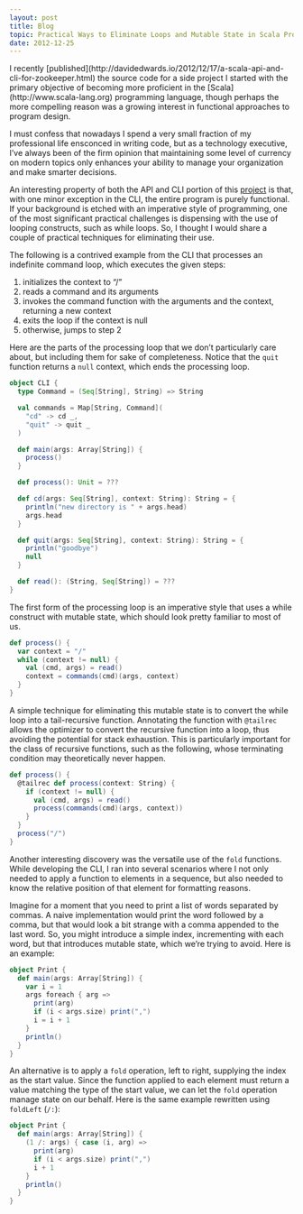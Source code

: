 ```yaml
---
layout: post
title: Blog
topic: Practical Ways to Eliminate Loops and Mutable State in Scala Programs
date: 2012-12-25
---
```

<div class="content" markdown="1">
I recently [published](http://davidedwards.io/2012/12/17/a-scala-api-and-cli-for-zookeeper.html) the source code for a side project I started with the primary objective of becoming more proficient in the [Scala](http://www.scala-lang.org) programming language, though perhaps the more compelling reason was a growing interest in functional approaches to program design.

I must confess that nowadays I spend a very small fraction of my professional life ensconced in writing code, but as a technology executive, I’ve always been of the firm opinion that maintaining some level of currency on modern topics only enhances your ability to manage your organization and make smarter decisions.

An interesting property of both the API and CLI portion of this [project](https://github.com/davidledwards/zookeeper) is that, with one minor exception in the CLI, the entire program is purely functional. If your background is etched with an imperative style of programming, one of the most significant practical challenges is dispensing with the use of looping constructs, such as while loops. So, I thought I would share a couple of practical techniques for eliminating their use.

The following is a contrived example from the CLI that processes an indefinite command loop, which executes the given steps:

1. initializes the context to “/”
2. reads a command and its arguments
3. invokes the command function with the arguments and the context, returning a new context
4. exits the loop if the context is null
5. otherwise, jumps to step 2

Here are the parts of the processing loop that we don’t particularly care about, but including them for sake of completeness. Notice that the `quit` function returns a `null` context, which ends the processing loop.

```scala
object CLI {
  type Command = (Seq[String], String) => String

  val commands = Map[String, Command](
    "cd" -> cd _,
    "quit" -> quit _
  )

  def main(args: Array[String]) {
    process()
  }

  def process(): Unit = ???

  def cd(args: Seq[String], context: String): String = {
    println("new directory is "	+ args.head)
    args.head
  }

  def quit(args: Seq[String], context: String): String = {
    println("goodbye")
    null
  }

  def read(): (String, Seq[String]) = ???
}
```

The first form of the processing loop is an imperative style that uses a while construct with mutable state, which should look pretty familiar to most of us.

```scala
def process() {
  var context = "/"
  while (context != null) {
    val (cmd, args) = read()
    context = commands(cmd)(args, context)
  }
}
```

A simple technique for eliminating this mutable state is to convert the while loop into a tail-recursive function. Annotating the function with `@tailrec` allows the optimizer to convert the recursive function into a loop, thus avoiding the potential for stack exhaustion. This is particularly important for the class of recursive functions, such as the following, whose terminating condition may theoretically never happen.

```scala
def process() {
  @tailrec def process(context: String) {
    if (context != null) {
      val (cmd, args) = read()
      process(commands(cmd)(args, context))
    }
  }
  process("/")
}
```

Another interesting discovery was the versatile use of the `fold` functions. While developing the CLI, I ran into several scenarios where I not only needed to apply a function to elements in a sequence, but also needed to know the relative position of that element for formatting reasons.

Imagine for a moment that you need to print a list of words separated by commas. A naive implementation would print the word followed by a comma, but that would look a bit strange with a comma appended to the last word. So, you might introduce a simple index, incrementing with each word, but that introduces mutable state, which we’re trying to avoid. Here is an example:

```scala
object Print {
  def main(args: Array[String]) {
    var i = 1
    args foreach { arg =>
      print(arg)
      if (i < args.size) print(",")
      i = i + 1
    }
    println()
  }
}
```

An alternative is to apply a `fold` operation, left to right, supplying the index as the start value. Since the function applied to each element must return a value matching the type of the start value, we can let the `fold` operation manage state on our behalf. Here is the same example rewritten using `foldLeft` (`/:`):

```scala
object Print {
  def main(args: Array[String]) {
    (1 /: args) { case (i, arg) =>
      print(arg)
      if (i < args.size) print(",")
      i + 1
    }
    println()
  }
}
```
</div>
